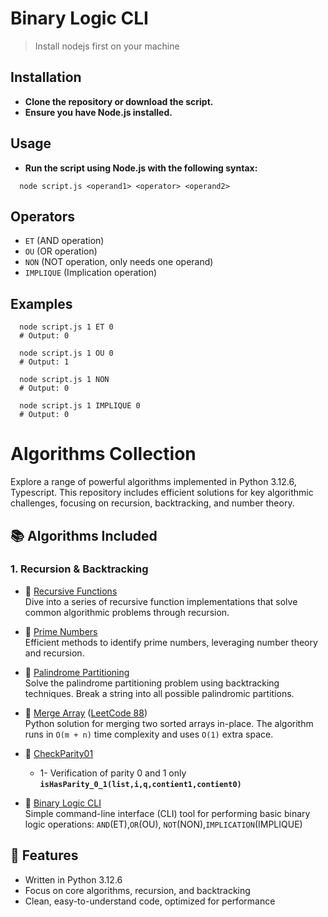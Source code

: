# Binary Logic CLI
> Install nodejs first on your machine
## Installation
  - **Clone the repository or download the script.**
  - **Ensure you have Node.js installed.**
## Usage
  - **Run the script using Node.js with the following syntax:**
  ```shell
    node script.js <operand1> <operator> <operand2>
  ``` 
## Operators

  - `ET` (AND operation)
  - `OU` (OR operation)
  - `NON` (NOT operation, only needs one operand)
  - `IMPLIQUE` (Implication operation)
## Examples

  ```shell
    node script.js 1 ET 0
    # Output: 0

    node script.js 1 OU 0
    # Output: 1

    node script.js 1 NON
    # Output: 0

    node script.js 1 IMPLIQUE 0
    # Output: 0
  ```

# Algorithms Collection

Explore a range of powerful algorithms implemented in Python 3.12.6, Typescript. This repository includes efficient solutions for key algorithmic challenges, focusing on recursion, backtracking, and number theory.

## 📚 Algorithms Included

### 1. **Recursion & Backtracking**
- 🔗 [Recursive Functions](https://github.com/TsitouhRanjafy/Python/tree/recursive)  
  Dive into a series of recursive function implementations that solve common algorithmic problems through recursion.

- 🔗 [Prime Numbers](https://github.com/TsitouhRanjafy/Python/blob/base/base.py)  
  Efficient methods to identify prime numbers, leveraging number theory and recursion.

- 🔗 [Palindrome Partitioning](https://github.com/TsitouhRanjafy/Python/tree/palindrome.partitioning)  
  Solve the palindrome partitioning problem using backtracking techniques. Break a string into all possible palindromic partitions.

- 🔗 [Merge Array](https://github.com/TsitouhRanjafy/Python/blob/merge-array/merge-array.py) ([LeetCode 88](https://leetcode.com/problems/merge-sorted-array/submissions/1526158540))  
    Python solution for merging two sorted arrays in-place. The algorithm runs in `O(m + n)` time complexity and uses `O(1)` extra space.

- 🔗 [CheckParity01](https://github.com/TsitouhRanjafy/Python/blob/parity/parity.py)  
    - 1- Verification of parity 0 and 1 only **`isHasParity_0_1(list,i,q,contient1,contient0)`**

- 🔗 [Binary Logic CLI](https://github.com/TsitouhRanjafy/Algorithme-/blob/verite_binaire/main.ts)  
     Simple command-line interface (CLI) tool for performing basic binary logic operations: `AND`(ET),`OR`(OU), `NOT`(NON),`IMPLICATION`(IMPLIQUE)

## 🚀 Features
- Written in Python 3.12.6
- Focus on core algorithms, recursion, and backtracking
- Clean, easy-to-understand code, optimized for performance
